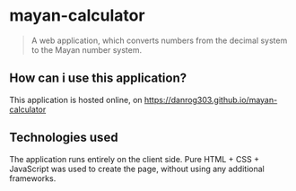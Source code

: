 # mayan-calculator
> A web application, which converts numbers from the decimal system to the Mayan number system.

## How can i use this application?
This application is hosted online, on https://danrog303.github.io/mayan-calculator

## Technologies used
The application runs entirely on the client side. Pure HTML + CSS + JavaScript was used to create the page, without using any additional frameworks.